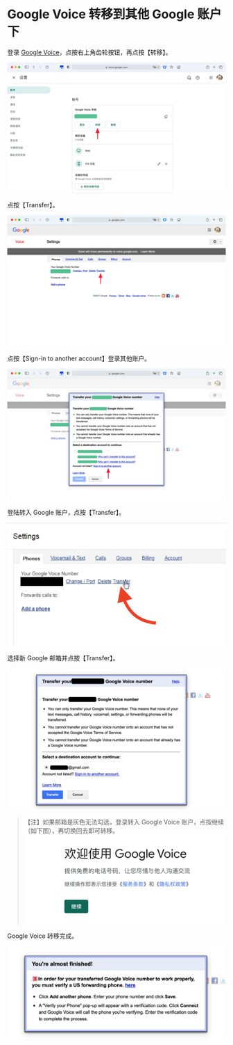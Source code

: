 # Google Voice 转移到其他 Google 账户下

登录 [Google Voice](https://voice.google.com/u/0/messages)，点按右上角齿轮按钮，再点按【转移】。

![](pic/1.jpg)

点按【Transfer】。


![2021-01-08 at 22.43](pic/2.jpg)

点按【Sign-in to another account】登录其他账户。

![2021-01-08 at 22.44](pic/3.jpg)



登陆转入 Google 账户，点按【Transfer】。



![](pic/06.png)



选择新 Google 邮箱并点按【Transfer】。

![](pic/07.png)

> 【注】如果邮箱是灰色无法勾选，登录转入 Google Voice 账户，点按继续（如下图），再切换回去即可转移。![](pic/09.jpg)

Google Voice 转移完成。

![](pic/08.png)

